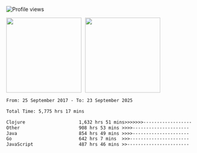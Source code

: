 ![Profile views](https://komarev.com/ghpvc/?username=liuchong)

<!-- ![GitHub stats](https://github-readme-stats.vercel.app/api?username=liuchong&show_icons=true) -->

<div style="display: flex; gap: 10px; align-items: center;">
  <img style="height: 200px;" src="https://github-readme-stats.vercel.app/api?username=liuchong&show_icons=true" />
  <img style="height: 200px;" src="https://github-readme-stats.vercel.app/api/top-langs/?username=liuchong&size_weight=0.5&count_weight=0.5&langs_count=6&hide=css,lua,html&layout=compact" />
</div>

<!-- <img src="https://cr-skills-chart-widget.azurewebsites.net/api/api?username=liuchong&skills=Java,JavaScript,Python,Go,Rust,Zig&show-other-skills=true"/> -->

<!--START_SECTION:waka-->

```txt
From: 25 September 2017 - To: 23 September 2025

Total Time: 5,775 hrs 17 mins

Clojure                    1,632 hrs 51 mins>>>>>>>------------------   28.27 %
Other                      908 hrs 53 mins >>>>---------------------   15.74 %
Java                       854 hrs 49 mins >>>>---------------------   14.80 %
Go                         642 hrs 7 mins  >>>----------------------   11.12 %
JavaScript                 487 hrs 46 mins >>-----------------------   08.45 %
```

<!--END_SECTION:waka-->
